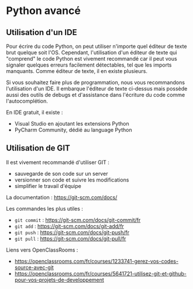 # Python avancé

## Utilisation d'un IDE

Pour écrire du code Python, on peut utiliser n'importe quel éditeur de texte brut quelque soit l'OS.
Cependant, l'utilisation d'un éditeur de texte qui "comprend" le code Python est vivement recommandé car il
peut vous signaler quelques erreurs facilement détectables, tel que les imports manquants.
Comme éditeur de texte, il en existe plusieurs.

Si vous souhaitez faire plus de programmation, nous vous recommandons l'utilisation d'un IDE. Il embarque
l'éditeur de texte ci-dessus mais possède aussi des outils de debugs et d'assistance dans l'écriture du code
comme l'autocomplétion.

En IDE gratuit, il existe : 
* Visual Studio en ajoutant les extensions Python
* PyCharm Community, dédié au language Python

## Utilisation de GIT

Il est vivement recommandé d'utiliser GIT :

 * sauvegarde de son code sur un server
 * versionner son code et suivre les modifications
 * simplifier le travail d'équipe

La documentation : https://git-scm.com/docs/

Les commandes les plus utiles :

 * `git commit` : https://git-scm.com/docs/git-commit/fr
 * `git add` : https://git-scm.com/docs/git-add/fr
 * `git push` : https://git-scm.com/docs/git-push/fr
 * `git pull` : https://git-scm.com/docs/git-pull/fr

Liens vers OpenClassRooms :

  * https://openclassrooms.com/fr/courses/1233741-gerez-vos-codes-source-avec-git
  * https://openclassrooms.com/fr/courses/5641721-utilisez-git-et-github-pour-vos-projets-de-developpement
